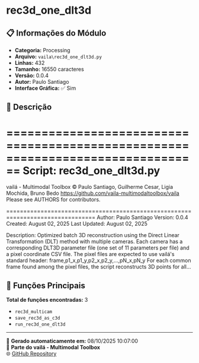 # rec3d_one_dlt3d

## 📋 Informações do Módulo

- **Categoria:** Processing
- **Arquivo:** `vaila\rec3d_one_dlt3d.py`
- **Linhas:** 432
- **Tamanho:** 16550 caracteres
- **Versão:** 0.0.4
- **Autor:** Paulo Santiago
- **Interface Gráfica:** ✅ Sim

## 📖 Descrição


================================================================================
Script: rec3d_one_dlt3d.py
================================================================================

vailá - Multimodal Toolbox
© Paulo Santiago, Guilherme Cesar, Ligia Mochida, Bruno Bedo
https://github.com/vaila-multimodaltoolbox/vaila
Please see AUTHORS for contributors.

================================================================================
Author: Paulo Santiago
Version: 0.0.4
Created: August 02, 2025
Last Updated: August 02, 2025

Description:
    Optimized batch 3D reconstruction using the Direct Linear Transformation (DLT) method with multiple cameras.
    Each camera has a corresponding DLT3D parameter file (one set of 11 parameters per file) and a pixel coordinate CSV file.
    The pixel files are expected to use vailá's standard header:
      frame,p1_x,p1_y,p2_x,p2_y,...,pN_x,pN_y
    For each common frame found among the pixel files, the script reconstructs 3D points for all...

## 🔧 Funções Principais

**Total de funções encontradas:** 3

- `rec3d_multicam`
- `save_rec3d_as_c3d`
- `run_rec3d_one_dlt3d`




---

📅 **Gerado automaticamente em:** 08/10/2025 10:07:00  
🔗 **Parte do vailá - Multimodal Toolbox**  
🌐 [GitHub Repository](https://github.com/vaila-multimodaltoolbox/vaila)
